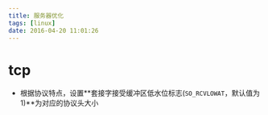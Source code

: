 ```yaml
---
title: 服务器优化
tags: [linux]
date: 2016-04-20 11:01:26
---
```


# tcp

-   根据协议特点，设置**套接字接受缓冲区低水位标志(`SO_RCVLOWAT`，默认值为1)**为对应的协议头大小
